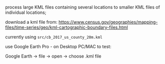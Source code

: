process large KML files containing several locations to smaller KML files of individual locations;

download a kml file from:
https://www.census.gov/geographies/mapping-files/time-series/geo/kml-cartographic-boundary-files.html

currently using `src/cb_2017_us_county_20m.kml`

use Google Earth Pro - on Desktop PC/MAC to test:

Google Earth -> file -> open -> choose .kml file

